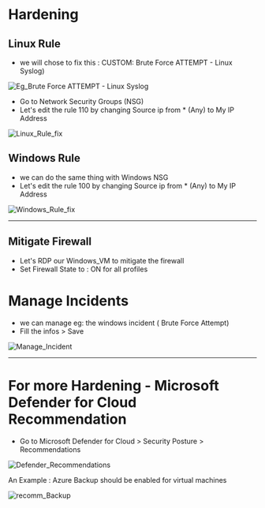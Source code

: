 
# Hardening

## Linux Rule 
- we will chose to fix this : CUSTOM: Brute Force ATTEMPT - Linux Syslog)
  
![Eg_Brute Force ATTEMPT - Linux Syslog](https://github.com/AliChoukatli/Azure-Honeynet-SOC-Lab/blob/main/Screenshots/Eg_Brute%20Force%20ATTEMPT%20-%20Linux%20Syslog.png)

- Go to Network Security Groups (NSG)
- Let's edit the rule 110 by changing Source ip from * (Any) to My IP Address

![Linux_Rule_fix](https://github.com/AliChoukatli/Azure-Honeynet-SOC-Lab/blob/main/Screenshots/Linux_Rule_fix.png)

## Windows Rule
- we can do the same thing with Windows NSG
- Let's edit the rule 100 by changing Source ip from * (Any) to My IP Address

![Windows_Rule_fix](https://github.com/AliChoukatli/Azure-Honeynet-SOC-Lab/blob/main/Screenshots/Windows_Rule_fix.png)

---

## Mitigate Firewall

- Let's RDP our Windows_VM to mitigate the firewall
- Set Firewall State to : ON for all profiles


# Manage Incidents

- we can manage eg: the windows incident ( Brute Force Attempt)
- Fill the infos > Save 
  
![Manage_Incident](https://github.com/AliChoukatli/Azure-Honeynet-SOC-Lab/blob/main/Screenshots/Manage_Incident.png)
  
---

# For more Hardening - Microsoft Defender for Cloud Recommendation 

- Go to Microsoft Defender for Cloud > Security Posture > Recommendations

![Defender_Recommendations](https://github.com/AliChoukatli/Azure-Honeynet-SOC-Lab/blob/main/Screenshots/Defender_Recommendations.png)

An Example : Azure Backup should be enabled for virtual machines

![recomm_Backup](https://github.com/AliChoukatli/Azure-Honeynet-SOC-Lab/blob/main/Screenshots/recomm_Backup.png)

